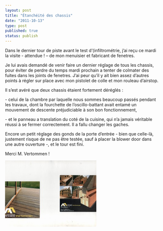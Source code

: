 ```yaml
---
layout: post
title: "Étanchéité des chassis"
date: "2011-10-13"
type: post
published: true
status: publish
---
```


Dans le dernier tour de piste avant le test d’(infiltrométrie, j’ai reçu ce mardi la visite - attendue ! – de mon menuisier et fabricant de fenetres.  
  
Je lui avais demandé de venir faire un dernier réglage de tous les chassis, pour éviter de perdre du temps mardi prochain a tenter de colmater des fuites dans les joints de fenetres. J’ai peur qu’il y ait bien assez d’autres points à régler sur place avec mon pistolet de colle et mon rouleau d’airstop.  
  
Il s’est avéré que deux chassis étaient fortement déréglés :  
  
\- celui de la chambre par laquelle nous sommes beaucoup passés pendant les travaux, dont la fourchette de l’oscillo-battant avait entamé un mouvement de descente préjudiciable à son bon fonctionnement,  
  
\- et le panneau a translation du coté de la cuisine, qui n’a jamais véritable réussi à se fermer correctement. Il a fallu changer les gaches.  
  
Encore un petit réglage des gonds de la porte d’entrée - bien que celle-là, justement risque de ne pas être testée, sauf à placer la blower door dans une autre ouverture -, et le tour est fini.  
  
Merci M. Vertommen !

[![](/images/2011/10/005-300x217.jpg "Menuiserie Vertommen")](/images/2011/10/005.jpg)
